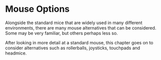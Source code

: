 # Mouse Options

Alongside the standard mice that are widely used in many different environments, there are many mouse alternatives that can be considered.  Some may be very familiar, but others perhaps less so.

After looking in more detail at a standard mouse, this chapter goes on to consider alternatives such as rollerballs, joysticks, touchpads and headmice.  













